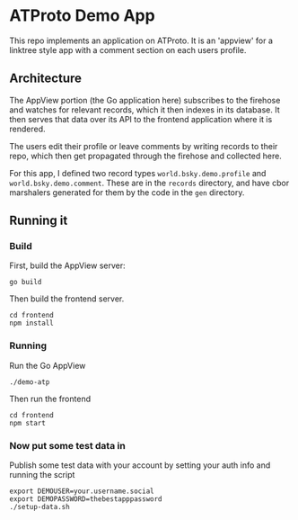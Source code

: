 # ATProto Demo App

This repo implements an application on ATProto. It is an 'appview' for a
linktree style app with a comment section on each users profile.

## Architecture

The AppView portion (the Go application here) subscribes to the firehose and
watches for relevant records, which it then indexes in its database.
It then serves that data over its API to the frontend application where it is
rendered.

The users edit their profile or leave comments by writing records to their
repo, which then get propagated through the firehose and collected here.

For this app, I defined two record types `world.bsky.demo.profile` and
`world.bsky.demo.comment`. These are in the `records` directory, and have cbor
marshalers generated for them by the code in the `gen` directory.

## Running it

### Build

First, build the AppView server:

```
go build
```

Then build the frontend server.

```
cd frontend
npm install
```

### Running

Run the Go AppView

```
./demo-atp
```

Then run the frontend

```
cd frontend
npm start
```

### Now put some test data in

Publish some test data with your account by setting your auth info and running the script

```
export DEMOUSER=your.username.social
export DEMOPASSWORD=thebestapppassword
./setup-data.sh
```
